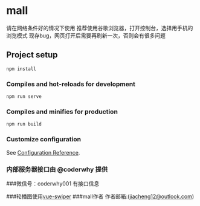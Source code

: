 # mall
请在网络条件好的情况下使用
推荐使用谷歌浏览器，打开控制台，选择用手机的浏览模式
现存bug，网页打开后需要再刷新一次，否则会有很多问题
## Project setup
```
npm install
```

### Compiles and hot-reloads for development
```
npm run serve
```


### Compiles and minifies for production
```
npm run build
```

### Customize configuration
See [Configuration Reference](https://cli.vuejs.org/config/).

### 内部服务器接口由 @coderwhy 提供 
###微信号：coderwhy001
有接口信息

###轮播图使用[vue-swiper](https://www.swiper.com.cn/)
###mall作者
作者邮箱:(jiacheng12@outlook.com)
